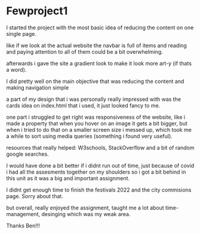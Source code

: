 # Fewproject1

I started the project with the most basic idea of reducing the content on one single page.

like if we look at the actual website the navbar is full of items and reading and paying attention to all of them could be a bit overwhelming.

afterwards i  gave the site a gradient look to make it look more art-y (if thats a word).

I did pretty well on the main objective that was reducing the content and making navigation simple

a part of my design that i was personally really impressed with was the cards idea on index.html that i used, it just looked fancy to me.

one part i struggled to get right was responsiveness of the website, like i made a property that when you hover on an image it gets a bit bigger, but when i tried to do that on a smaller screen size i messed up, which took me a while to sort using media queries (something i found very useful).

resources that really helped: W3schools, StackOverflow and a bit of random google searches.

I would have done a bit better if i didnt run out of time, just because of covid i had all the assesments together on my shoulders so i got a bit behind in this unit as it was a big and important assignment.

I didnt get enough time to finish the festivals 2022 and the city commisions page. Sorry about that.

but overall, really enjoyed the assignment, taught me a lot about time-management, desinging which was my weak area.

Thanks Ben!!!